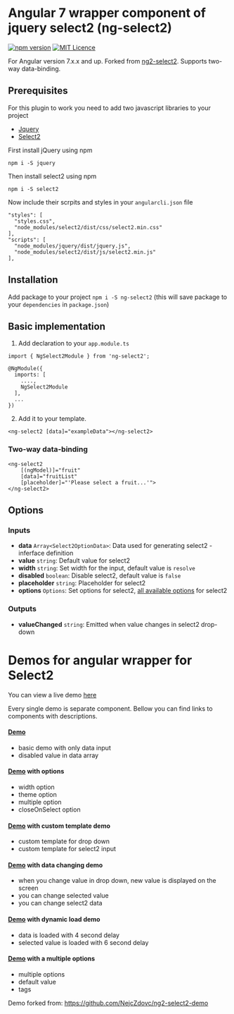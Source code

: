 # Angular 7 wrapper component of jquery select2 (ng-select2)

[![npm version](https://badge.fury.io/js/ng-select2.svg)](https://badge.fury.io/js/ng-select2) [![MIT Licence](https://badges.frapsoft.com/os/mit/mit.svg?v=103)](https://opensource.org/licenses/mit-license.php)

For Angular version 7.x.x and up. Forked from [ng2-select2](https://www.npmjs.com/package/ng2-select2). Supports two-way data-binding.

## Prerequisites

For this plugin to work you need to add two javascript libraries to your project
- [Jquery](https://jquery.com/download/)
- [Select2](https://select2.github.io/)

First install jQuery using npm

`npm i -S jquery`

Then install select2 using npm

`npm i -S select2`

Now include their scrpits and styles in your `angularcli.json` file
```
"styles": [
  "styles.css",
  "node_modules/select2/dist/css/select2.min.css"
],
"scripts": [
  "node_modules/jquery/dist/jquery.js",
  "node_modules/select2/dist/js/select2.min.js"
],
```

## Installation

Add package to your project `npm i -S ng-select2` (this will save package to your `dependencies` in `package.json`)


## Basic implementation

1) Add declaration to your `app.module.ts`
```
import { NgSelect2Module } from 'ng-select2';

@NgModule({
  imports: [
    ....,
    NgSelect2Module
  ],
  ...
})
```

2) Add it to your template.

```
<ng-select2 [data]="exampleData"></ng-select2>
```

### Two-way data-binding
```
<ng-select2 
	[(ngModel)]="fruit"
	[data]="fruitList"
	[placeholder]="'Please select a fruit...'">		
</ng-select2>
```


## Options

### Inputs
* **data** `Array<Select2OptionData>`: Data used for generating select2 - inferface definition
* **value** `string`: Default value for select2
* **width** `string`: Set width for the input, default value is `resolve`
* **disabled** `boolean`: Disable select2, default value is `false`
* **placeholder** `string`: Placeholder for select2
* **options** `Options`: Set options for select2, [all available options](https://github.com/DefinitelyTyped/DefinitelyTyped/blob/4869992bc079b88280b9ff91213528904109e8ae/select2/index.d.ts#L40) for select2

### Outputs
* **valueChanged** `string`: Emitted when value changes in select2 drop-down

# Demos for angular wrapper for Select2

You can view a live demo [here](https://tealpartners.github.io/ng-select2)

Every single demo is separate component. Bellow you can find links to components with descriptions.

#### [Demo](https://github.com/tealpartners/ng-select2/tree/master/src/app/demos/basic)
- basic demo with only data input
- disabled value in data array

#### [Demo](https://github.com/tealpartners/ng-select2/tree/master/src/app/demos/options) with options
- width option
- theme option
- multiple option
- closeOnSelect option

#### [Demo](https://github.com/tealpartners/ng-select2/tree/master/src/app/demos/template) with custom template demo
- custom template for drop down
- custom template for select2 input

#### [Demo](https://github.com/tealpartners/ng-select2/tree/master/src/app/demos/change) with data changing demo
- when you change value in drop down, new value is displayed on the screen
- you can change selected value
- you can change select2 data

#### [Demo](https://github.com/tealpartners/ng-select2/tree/master/src/app/demos/dynamic) with dynamic load demo
- data is loaded with 4 second delay
- selected value is loaded with 6 second delay

#### [Demo](https://github.com/tealpartners/ng-select2/tree/master/src/app/demos/multiple) with a multiple options
- multiple options
- default value
- tags


Demo forked from: https://github.com/NejcZdovc/ng2-select2-demo
